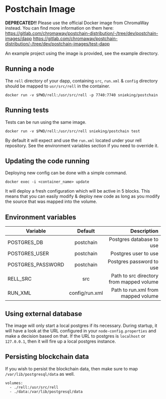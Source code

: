 # Postchain Image

**DEPRECATED!!** Please use the official Docker image from ChromaWay instead. You can find more information on them here:
https://gitlab.com/chromaway/postchain-distribution/-/tree/dev/postchain-images/dapp
https://gitlab.com/chromaway/postchain-distribution/-/tree/dev/postchain-images/test-dapp

An example project using the image is provided, see the example directory.

## Running a node

The `rell` directory of your dapp, containing `src`, `run.xml` & `config` directory should be mapped to `usr/src/rell` in the container.

```
docker run -v $PWD/rell:/usr/src/rell -p 7740:7740 snieking/postchain
```

## Running tests

Tests can be run using the same image.

```
docker run -v $PWD/rell:/usr/src/rell snieking/postchain test
```

By default it will expect and use the `run.xml` located under your rell repository. See the environment variables section if you need to override it.

## Updating the code running

Deploying new config can be done with a simple command.

```
docker exec -i <container_name> update
```

It will deploy a fresh configuration which will be active in 5 blocks. This means that you can easily modify & deploy new code as long as you modify the source that was mapped into the volume.

## Environment variables

| Variable          |    Default     |                              Description |
| ----------------- | :------------: | ---------------------------------------: |
| POSTGRES_DB       |   postchain    |                 Postgres database to use |
| POSTGRES_USER     |   postchain    |                     Postgres user to use |
| POSTGRES_PASSWORD |   postchain    |                 Postgres password to use |
| RELL_SRC          |      src       | Path to src directory from mapped volume |
| RUN_XML           | config/run.xml |       Path to run.xml from mapped volume |

## Using external database

The image will only start a local postgres if its necessary. During startup, it will have a look at the URL configured in your `node-config.properties` and make a decision based on that. If the URL to postgres is `localhost` or `127.0.0.1`, then it will fire up a local postgres instance.

## Persisting blockchain data

If you wish to persist the blockchain data, then make sure to map `/var/lib/postgresql/data` as well.

```
volumes:
  - ./rell:/usr/src/rell
  - ./data:/var/lib/postgresql/data
```
